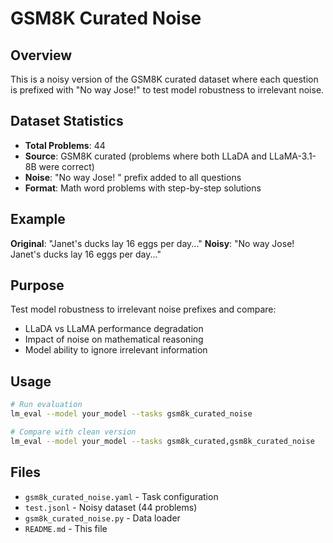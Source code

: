 # GSM8K Curated Noise

## Overview

This is a noisy version of the GSM8K curated dataset where each question is prefixed with "No way Jose!" to test model robustness to irrelevant noise.

## Dataset Statistics

- **Total Problems**: 44
- **Source**: GSM8K curated (problems where both LLaDA and LLaMA-3.1-8B were correct)
- **Noise**: "No way Jose! " prefix added to all questions
- **Format**: Math word problems with step-by-step solutions

## Example

**Original**: "Janet's ducks lay 16 eggs per day..."
**Noisy**: "No way Jose! Janet's ducks lay 16 eggs per day..."

## Purpose

Test model robustness to irrelevant noise prefixes and compare:
- LLaDA vs LLaMA performance degradation
- Impact of noise on mathematical reasoning
- Model ability to ignore irrelevant information

## Usage

```bash
# Run evaluation
lm_eval --model your_model --tasks gsm8k_curated_noise

# Compare with clean version
lm_eval --model your_model --tasks gsm8k_curated,gsm8k_curated_noise
```

## Files

- `gsm8k_curated_noise.yaml` - Task configuration
- `test.jsonl` - Noisy dataset (44 problems)
- `gsm8k_curated_noise.py` - Data loader
- `README.md` - This file
